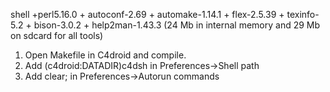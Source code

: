 shell +perl5.16.0 + autoconf-2.69 + automake-1.14.1 + flex-2.5.39 + texinfo-5.2 + bison-3.0.2 + help2man-1.43.3
(24 Mb in internal memory and 29 Mb on sdcard for all tools)

1.  Open Makefile in C4droid and compile.
2. Add (c4droid:DATADIR)c4dsh  in Preferences->Shell path
3.  Add clear;  in Preferences->Autorun commands
